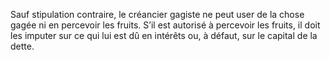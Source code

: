 Sauf stipulation contraire, le créancier gagiste ne peut user de la chose gagée ni en
percevoir les fruits. S’il est autorisé à percevoir les fruits, il doit les imputer sur ce qui lui est
dû en intérêts ou, à défaut, sur le capital de la dette.
